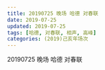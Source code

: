 ```yaml
---
title: 20190725 晚场 哈德 对春联
date: 2019-07-25
updated: 2019-07-25
tags: [哈德, 对春联, 相声, 高峰]
categories: (2019)己亥年场次
---
```

20190725 晚场 哈德 对春联